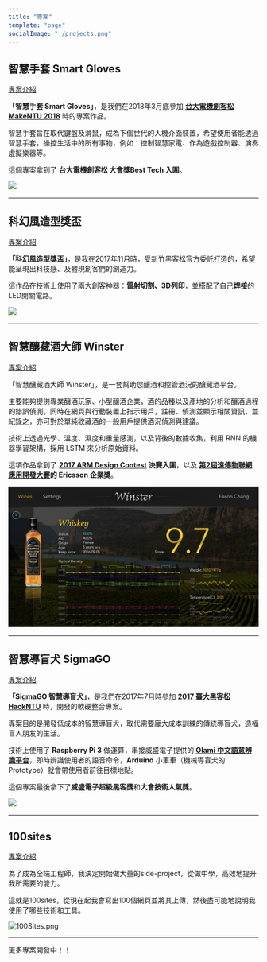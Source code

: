 ```yaml
---
title: "專案"
template: "page"
socialImage: "./projects.png"
---
```


## 智慧手套 Smart Gloves

[專案介紹](/posts/smart-gloves)

**「智慧手套 Smart Gloves」**，是我們在2018年3月底參加 **[台大電機創客松 MakeNTU 2018](https://make.ntuee.org/)** 時的專案作品。

智慧手套旨在取代鍵盤及滑鼠，成為下個世代的人機介面裝置，希望使用者能透過智慧手套，操控生活中的所有事物，例如：控制智慧家電、作為遊戲控制器、演奏虛擬樂器等。

這個專案拿到了 **台大電機創客松 大會獎Best Tech 入圍**。

![](./smart-gloves.png)

---

## 科幻風造型獎盃

[專案介紹](/posts/scifi-trophy)

**「科幻風造型獎盃」**，是我在2017年11月時，受新竹黑客松官方委託打造的，希望能呈現出科技感、及體現創客們的創造力。

這作品在技術上使用了兩大創客神器：**雷射切割、3D列印**，並搭配了自己**焊接**的LED開關電路。

![](./scifi-trophy.png)

---

## 智慧釀藏酒大師 Winster

[專案介紹](/posts/winster)

「智慧釀藏酒大師 Winster」，是一套幫助您釀酒和控管酒況的釀藏酒平台。

主要能夠提供專業釀酒玩家、小型釀酒企業，酒的品種以及產地的分析和釀酒過程的錯誤偵測，同時在網頁與行動裝置上指示用戶，註冊、偵測並顯示相關資訊，並紀錄之，亦可對於單純收藏酒的一般用戶提供酒況偵測與建議。

技術上透過光學、溫度、濕度和重量感測，以及背後的數據收集，利用 RNN 的機器學習架構，採用 LSTM 來分析原始資料。

這項作品拿到了 **[2017 ARM Design Contest](http://www.armdesigncontest.com/customers/login/) 決賽入圍**，以及 **[第2屆遠傳物聯網應用開發大賽](http://promotion.fetnet.net/ebu/2017IoTHackathon/index.html)的 Ericsson 企業獎**。

![](./winster.png)

---

## 智慧導盲犬 SigmaGO

[專案介紹](/posts/sigmago)

**「SigmaGO 智慧導盲犬」**，是我們在2017年7月時參加 **[2017 臺大黑客松 HackNTU](https://hackntu.tumblr.com/tagged/intro)** 時，開發的軟硬整合專案。

專案目的是開發低成本的智慧導盲犬，取代需要龐大成本訓練的傳統導盲犬，造福盲人朋友的生活。

技術上使用了 **Raspberry Pi 3** 做運算，串接威盛電子提供的 **[Olami 中文語意辨識平台](https://tw.olami.ai/open/website/home/home_show)**，即時辨識使用者的語音命令，**Arduino** 小車車（機械導盲犬的 Prototype）就會帶使用者前往目標地點。

這個專案最後拿下了**威盛電子超級黑客獎**和**大會技術人氣獎**。


![](https://i.imgur.com/8E5onDg.jpg)

---

## 100sites

[專案介紹](/posts/100sites)

為了成為全端工程師，我決定開始做大量的side-project，從做中學，高效地提升我所需要的能力。

這就是100sites，從現在起我會寫出100個網頁並將其上傳，然後盡可能地說明我使用了哪些技術和工具。

![100Sites.png](https://imgur.com/i5gPgdO.png)

---

更多專案開發中！！
